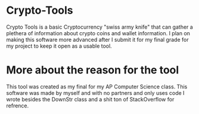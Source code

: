 # Crypto-Tools
<p>Crypto Tools is a basic Cryptocurrency "swiss army knife" that can gather a plethera of information about crypto coins and wallet information. I plan on making this software more advanced after I submit it for my final grade for my project to keep it open as a usable tool.</p> 

# More about the reason for the tool
This tool was created as my final for my AP Computer Science class. This software was made by myself and with no partners and only uses code I wrote besides the DownStr class and a shit ton of StackOverflow for refrence. 
